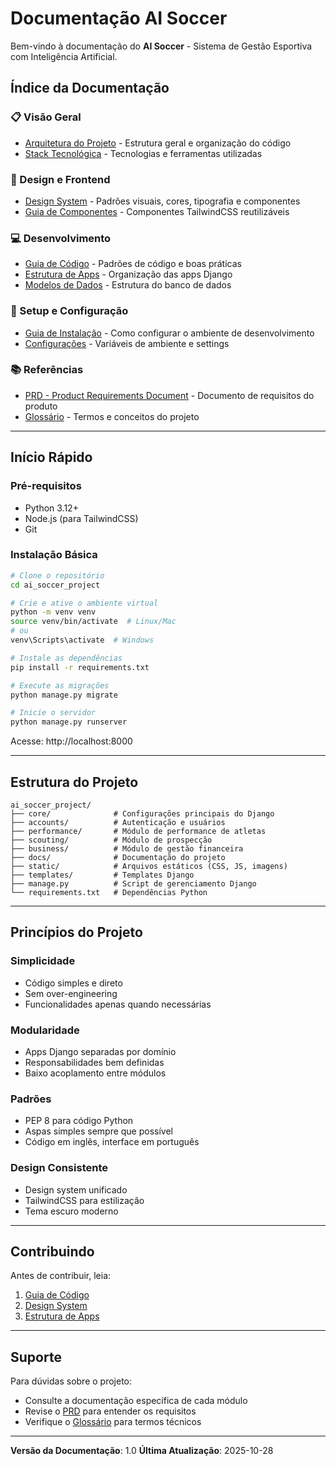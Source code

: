 # Documentação AI Soccer

Bem-vindo à documentação do **AI Soccer** - Sistema de Gestão Esportiva com Inteligência Artificial.

## Índice da Documentação

### 📋 Visão Geral
- [Arquitetura do Projeto](arquitetura.md) - Estrutura geral e organização do código
- [Stack Tecnológica](stack.md) - Tecnologias e ferramentas utilizadas

### 🎨 Design e Frontend
- [Design System](design-system.md) - Padrões visuais, cores, tipografia e componentes
- [Guia de Componentes](componentes.md) - Componentes TailwindCSS reutilizáveis

### 💻 Desenvolvimento
- [Guia de Código](coding-guidelines.md) - Padrões de código e boas práticas
- [Estrutura de Apps](apps-structure.md) - Organização das apps Django
- [Modelos de Dados](models.md) - Estrutura do banco de dados

### 🚀 Setup e Configuração
- [Guia de Instalação](instalacao.md) - Como configurar o ambiente de desenvolvimento
- [Configurações](configuracoes.md) - Variáveis de ambiente e settings

### 📚 Referências
- [PRD - Product Requirements Document](../PRD.md) - Documento de requisitos do produto
- [Glossário](glossario.md) - Termos e conceitos do projeto

---

## Início Rápido

### Pré-requisitos
- Python 3.12+
- Node.js (para TailwindCSS)
- Git

### Instalação Básica

```bash
# Clone o repositório
cd ai_soccer_project

# Crie e ative o ambiente virtual
python -m venv venv
source venv/bin/activate  # Linux/Mac
# ou
venv\Scripts\activate  # Windows

# Instale as dependências
pip install -r requirements.txt

# Execute as migrações
python manage.py migrate

# Inicie o servidor
python manage.py runserver
```

Acesse: http://localhost:8000

---

## Estrutura do Projeto

```
ai_soccer_project/
├── core/              # Configurações principais do Django
├── accounts/          # Autenticação e usuários
├── performance/       # Módulo de performance de atletas
├── scouting/          # Módulo de prospecção
├── business/          # Módulo de gestão financeira
├── docs/              # Documentação do projeto
├── static/            # Arquivos estáticos (CSS, JS, imagens)
├── templates/         # Templates Django
├── manage.py          # Script de gerenciamento Django
└── requirements.txt   # Dependências Python
```

---

## Princípios do Projeto

### Simplicidade
- Código simples e direto
- Sem over-engineering
- Funcionalidades apenas quando necessárias

### Modularidade
- Apps Django separadas por domínio
- Responsabilidades bem definidas
- Baixo acoplamento entre módulos

### Padrões
- PEP 8 para código Python
- Aspas simples sempre que possível
- Código em inglês, interface em português

### Design Consistente
- Design system unificado
- TailwindCSS para estilização
- Tema escuro moderno

---

## Contribuindo

Antes de contribuir, leia:
1. [Guia de Código](coding-guidelines.md)
2. [Design System](design-system.md)
3. [Estrutura de Apps](apps-structure.md)

---

## Suporte

Para dúvidas sobre o projeto:
- Consulte a documentação específica de cada módulo
- Revise o [PRD](../PRD.md) para entender os requisitos
- Verifique o [Glossário](glossario.md) para termos técnicos

---

**Versão da Documentação**: 1.0
**Última Atualização**: 2025-10-28
